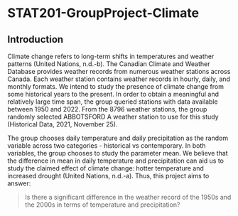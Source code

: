 # STAT201-GroupProject-Climate
## Introduction
Climate change refers to long-term shifts in temperatures and weather patterns (United Nations, n.d.-b). The Canadian Climate and Weather Database provides weather records from numerous weather stations across Canada. Each weather station contains weather records in hourly, daily, and monthly formats. We intend to study the presence of climate change from some historical years to the present. In order to obtain a meaningful and relatively large time span, the group queried stations with data available between 1950 and 2022. From the 8796 weather stations, the group randomly selected ABBOTSFORD A weather station to use for this study (Historical Data, 2021, November 25).

The group chooses daily temperature and daily precipitation as the random variable across two categories - historical vs contemporary. In both variables, the group chooses to study the parameter mean. We believe that the difference in mean in daily temperature and precipitation can aid us to study the claimed effect of climate change: hotter temperature and increased drought (United Nations, n.d.-a). Thus, this project aims to answer:
>Is there a significant difference in the weather record of the 1950s and the 2000s in terms of temperature and precipitation?
